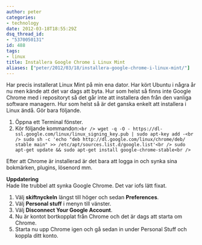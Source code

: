 ```yaml
---
author: peter
categories:
- technology
date: 2012-03-18T18:55:29Z
dsq_thread_id:
- "5370050131"
id: 488
tags:
- linux
title: Installera Google Chrome i Linux Mint
aliases: ["peter/2012/03/18/installera-google-chrome-i-linux-mint/"]
---
```


Har precis installerat Linux Mint på min ena dator. Har kört Ubuntu i några år nu men kände att det var dags att byta. Hur som helst så finns inte Google Chrome med i repositoryt så det går inte att installera den från den vanliga software managern. Hur som helst så är det ganska enkelt att installera i Linux ändå. Gör bara följande.

  1. Öppna ett Terminal fönster.
  2. Kör följande kommandon:`<br />
wget -q -O - https://dl-ssl.google.com/linux/linux_signing_key.pub | sudo apt-key add -<br />
sudo sh -c 'echo "deb http://dl.google.com/linux/chrome/deb/ stable main" >> /etc/apt/sources.list.d/google.list'<br />
sudo apt-get update && sudo apt-get install google-chrome-stable<br />
` 

Efter att Chrome är installerad är det bara att logga in och synka sina bokmärken, plugins, lösenord mm.

**Uppdatering**  
Hade lite trubbel att synka Google Chrome. Det var iofs lätt fixat.

  1. Välj **skiftnyckeln** längst till höger och sedan **Preferences**.
  2. Välj **Personal stuff** i menyn till vänster.
  3. Välj **Disconnect Your Google Account**.
  4. Nu är kontot bortkopplat från Chrome och det är dags att starta om Chrome.
  5. Starta nu upp Chrome igen och gå sedan in under Personal Stuff och koppla ditt konto.

&nbsp;
